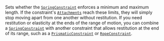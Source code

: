 Sets whether the [`SpringConstraint`](https://create.roblox.com/docs/reference/engine/classes/SpringConstraint) enforces a minimum and maximum
length. If the constraint's [`Attachments`](https://create.roblox.com/docs/reference/engine/classes/Attachment) reach these
limits, they will simply stop moving apart from one another without
restitution. If you need restitution or elasticity at the ends of the
range of motion, you can combine a [`SpringConstraint`](https://create.roblox.com/docs/reference/engine/classes/SpringConstraint) with another
constraint that allows restitution at the end of its range, such as a
[`PrismaticConstraint`](https://create.roblox.com/docs/reference/engine/classes/PrismaticConstraint) or [`RopeConstraint`](https://create.roblox.com/docs/reference/engine/classes/RopeConstraint).